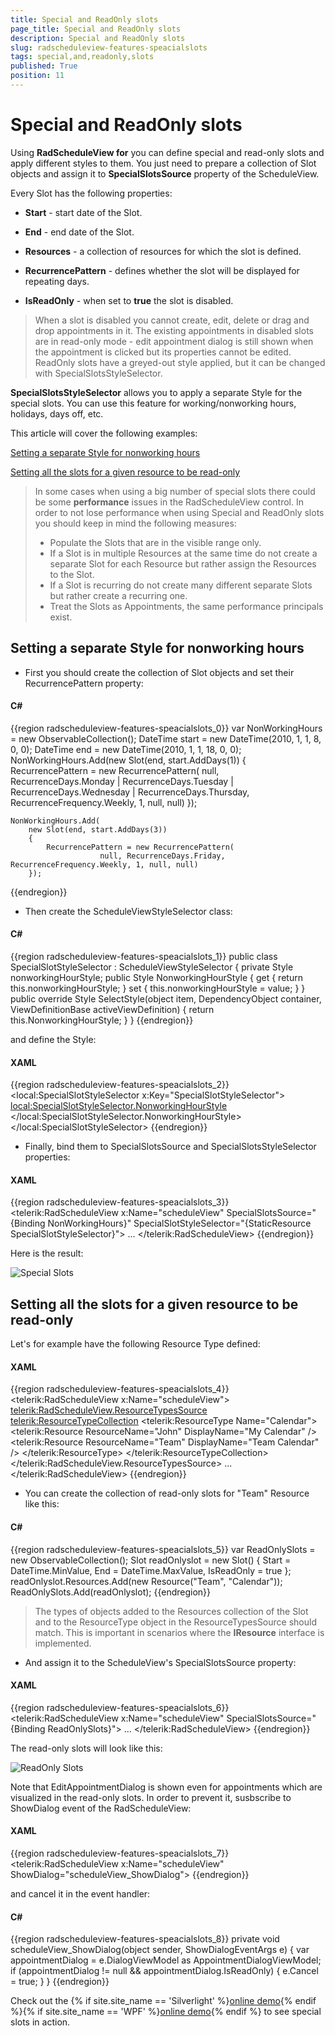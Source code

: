 ```yaml
---
title: Special and ReadOnly slots
page_title: Special and ReadOnly slots
description: Special and ReadOnly slots
slug: radscheduleview-features-speacialslots
tags: special,and,readonly,slots
published: True
position: 11
---
```


# Special and ReadOnly slots

Using __RadScheduleView for__ you can define special and read-only slots and apply different styles to them.  You just need to prepare a collection of Slot objects and assign it to __SpecialSlotsSource__ property of the ScheduleView.      

Every Slot has the following properties:

* __Start__ - start date of the Slot.          

* __End__ - end date of the Slot.          

* __Resources__ - a collection of resources for which the slot is defined.          

* __RecurrencePattern__ - defines whether the slot will be displayed for repeating days.          

* __IsReadOnly__ - when set to __true__ the slot is disabled.          

>When a slot is disabled you cannot create, edit, delete or drag and drop appointments in it. The existing appointments in disabled slots are in read-only mode - edit appointment dialog is still shown when the appointment is clicked but its properties cannot be edited. ReadOnly slots have a greyed-out style applied, but it can be changed with SpecialSlotsStyleSelector.        

__SpecialSlotsStyleSelector__ allows you to apply a separate Style for the special slots. You can use this feature for working/nonworking hours, holidays, days off, etc.      

This article will cover the following examples:      

[Setting a separate Style for nonworking hours](#setting-a-separate-style-for-nonworking-hours)

[Setting all the slots for a given resource to be read-only](#setting-all-the-slots-for-a-given-resource-to-be-read-only)

>In some cases when using a big number of special slots there could be some __performance__ issues in the RadScheduleView control. In order to not lose performance when using Special and ReadOnly slots you should keep in mind the following measures:      
>	* Populate the Slots that are in the visible range only.       
>	* If a Slot is in multiple Resources at the same time do not create a separate Slot for each Resource but rather assign the Resources to the Slot.     
>	* If a Slot is recurring do not create many different separate Slots but rather create a recurring one.            
>	* Treat the Slots as Appointments, the same performance principals exist.            

## Setting a separate Style for nonworking hours

* First you should create the collection of Slot objects and set their RecurrencePattern property:            

#### __C#__

{{region radscheduleview-features-speacialslots_0}}
	var NonWorkingHours = new ObservableCollection<Slot>();
	DateTime start = new DateTime(2010, 1, 1, 8, 0, 0);
	DateTime end = new DateTime(2010, 1, 1, 18, 0, 0);
	NonWorkingHours.Add(new Slot(end, start.AddDays(1))
	{
	    RecurrencePattern = new RecurrencePattern(
	                null, RecurrenceDays.Monday | RecurrenceDays.Tuesday | RecurrenceDays.Wednesday | RecurrenceDays.Thursday, RecurrenceFrequency.Weekly, 1, null, null)
	});
	
	NonWorkingHours.Add(
	    new Slot(end, start.AddDays(3))
	    {
	        RecurrencePattern = new RecurrencePattern(
	                    null, RecurrenceDays.Friday, RecurrenceFrequency.Weekly, 1, null, null)
	    });
{{endregion}}

* Then create the ScheduleViewStyleSelector class:            

#### __C#__

{{region radscheduleview-features-speacialslots_1}}
	public class SpecialSlotStyleSelector : ScheduleViewStyleSelector
	{
	    private Style nonworkingHourStyle;
	    public Style NonworkingHourStyle
	    {
	        get
	        {
	            return this.nonworkingHourStyle;
	        }
	        set
	        {
	            this.nonworkingHourStyle = value;
	        }
	    }
	    public override Style SelectStyle(object item, DependencyObject container, ViewDefinitionBase activeViewDefinition)
	    {
	        return this.NonworkingHourStyle;
	    }
	}
{{endregion}}

and define the Style:

#### __XAML__

{{region radscheduleview-features-speacialslots_2}}
	<local:SpecialSlotStyleSelector x:Key="SpecialSlotStyleSelector">
		<local:SpecialSlotStyleSelector.NonworkingHourStyle>
			<Style TargetType="scheduleView:HighlightItem">
				<Setter Property="Template">
					<Setter.Value>
						<ControlTemplate>
							<Border Background="CornflowerBlue"/>
						</ControlTemplate>
					</Setter.Value>
				</Setter>
			</Style>
		</local:SpecialSlotStyleSelector.NonworkingHourStyle>
	</local:SpecialSlotStyleSelector>
{{endregion}}

* Finally, bind them to SpecialSlotsSource and SpecialSlotsStyleSelector properties:            

#### __XAML__

{{region radscheduleview-features-speacialslots_3}}
	<telerik:RadScheduleView x:Name="scheduleView"
	           SpecialSlotsSource="{Binding NonWorkingHours}"
	           SpecialSlotStyleSelector="{StaticResource SpecialSlotStyleSelector}">
			...
	</telerik:RadScheduleView>
{{endregion}}

Here is the result:

![Special Slots](images/radscheduleview_special_slots.png)

##  Setting all the slots for a given resource to be read-only

Let's for example have the following Resource Type defined:

#### __XAML__

{{region radscheduleview-features-speacialslots_4}}
	<telerik:RadScheduleView x:Name="scheduleView">
	 <telerik:RadScheduleView.ResourceTypesSource>
	    <telerik:ResourceTypeCollection>
	        <telerik:ResourceType Name="Calendar">
	            <telerik:Resource ResourceName="John" DisplayName="My Calendar" />
	            <telerik:Resource ResourceName="Team" DisplayName="Team Calendar" />
	        </telerik:ResourceType>
	    </telerik:ResourceTypeCollection>
	  </telerik:RadScheduleView.ResourceTypesSource>
	  ...
	</telerik:RadScheduleView>
{{endregion}}

* You can create the collection of read-only slots for "Team" Resource like this:           

#### __C#__

{{region radscheduleview-features-speacialslots_5}}
	var ReadOnlySlots = new ObservableCollection<Slot>();
	Slot readOnlyslot = new Slot() { 
			Start = DateTime.MinValue, 
			End = DateTime.MaxValue, 
			IsReadOnly = true 
			};
	readOnlyslot.Resources.Add(new Resource("Team", "Calendar"));
	ReadOnlySlots.Add(readOnlyslot);
{{endregion}}

> The types of objects added to the Resources collection of the Slot and to the ResourceType object in the ResourceTypesSource should match. This is important in scenarios where the __IResource__ interface is implemented.

* And assign it to the ScheduleView's SpecialSlotsSource property:            

#### __XAML__

{{region radscheduleview-features-speacialslots_6}}
	<telerik:RadScheduleView  x:Name="scheduleView" SpecialSlotsSource="{Binding ReadOnlySlots}">
	...
	</telerik:RadScheduleView>
{{endregion}}

The read-only slots will look like this:

![ReadOnly Slots](images/radscheduler_readonly_slots.png)

Note that EditAppointmentDialog is shown even for appointments which are visualized in the read-only slots. In order to prevent it, susbscribe to ShowDialog event of the RadScheduleView:        

#### __XAML__

{{region radscheduleview-features-speacialslots_7}}
	<telerik:RadScheduleView x:Name="scheduleView" ShowDialog="scheduleView_ShowDialog">
{{endregion}}

and cancel it in the event handler:       

#### __C#__

{{region radscheduleview-features-speacialslots_8}}
	private void scheduleView_ShowDialog(object sender, ShowDialogEventArgs e)
	{
	    var appointmentDialog = e.DialogViewModel as AppointmentDialogViewModel;
	    if (appointmentDialog != null && appointmentDialog.IsReadOnly)
	    {
	        e.Cancel = true;
	    }
	}
{{endregion}}

Check out the {% if site.site_name == 'Silverlight' %}[online demo](https://demos.telerik.com/silverlight/#ScheduleView/SpecialSlots){% endif %}{% if site.site_name == 'WPF' %}[online demo](https://demos.telerik.com/wpf/?ScheduleView/SpecialSlots){% endif %} to see special slots in action.        
